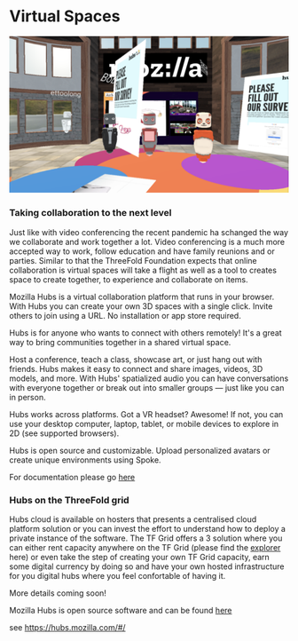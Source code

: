 # Virtual Spaces

![](./img/hubs.png)

### Taking collaboration to the next level

Just like with video conferencing the recent pandemic ha schanged the way we collaborate and work together a lot.  Video conferencing is a much more accepted way to work, follow education and have family reunions and or parties.  Similar to that the ThreeFold Foundation expects that online collaboration is virtual spaces will take a flight as well as a tool to creates space to create together, to experience and collaborate on items.

Mozilla Hubs is a virtual collaboration platform that runs in your browser. With Hubs you can create your own 3D spaces with a single click. Invite others to join using a URL. No installation or app store required.

Hubs is for anyone who wants to connect with others remotely! It's a great way to bring communities together in a shared virtual space.

Host a conference, teach a class, showcase art, or just hang out with friends. Hubs makes it easy to connect and share images, videos, 3D models, and more. With Hubs' spatialized audio you can have conversations with everyone together or break out into smaller groups — just like you can in person.

Hubs works across platforms. Got a VR headset? Awesome! If not, you can use your desktop computer, laptop, tablet, or mobile devices to explore in 2D (see supported browsers).

Hubs is open source and customizable. Upload personalized avatars or create unique environments using Spoke.

For documentation please go [here](https://hubs.mozilla.com/docs/hubs-cloud-getting-started.html)

### Hubs on the ThreeFold grid

Hubs cloud is available on hosters that presents a centralised cloud platform solution or you can invest the effort to understand how to deploy a private instance of the software.  The TF Grid offers a 3 solution where you can either rent capacity anywhere on the TF Grid (please find the [explorer](https://explorer.grid.tf/) here) or even take the step of creating your own TF Grid capacity, earn some digital currency by doing so and have your own hosted infrastructure for you digital hubs where you feel confortable of having it.

More details coming soon!


Mozilla Hubs is open source software and can be found [here](https://github.com/mozilla/hubs)


see https://hubs.mozilla.com/#/